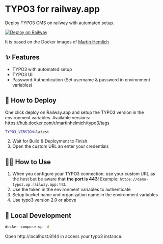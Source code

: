 # TYPO3 for railway.app

Deploy TYPO3 CMS on railway with automated setup.

[![Deploy on Railway](https://railway.app/button.svg)](https://railway.app/template/jo_8UU?referralCode=2_sIT9)

It is based on the Docker images of [Martin Hemlich](https://github.com/martin-helmich/docker-typo3)

## ✨ Features

* TYPO3 with automated setup
* TYPO3 UI
* Password Authentication (Set username & password in environment variables)

## 🐍 How to Deploy

One click deploy on Railway.app and setup the TYPO3 version in the environment variables. Available versions: https://hub.docker.com/r/martinhelmich/typo3/tags

```bash
TYPO3_VERSION=latest
```

2. Wait for Build & Deployment to Finish
3. Open the custom URL an enter your credentials

## 👩‍💻 How to Use

1. When you configure your TYPO3 connection, use your custom URL as the host but be aware that **the port is 443**! Example: `https://demo-typo3.up.railway.app:443`.
2. Use the token in the environment variables to authenticate
3. Setup bucket name and organization name in the environment variables
4. Use typo3 version 2.0 or above

## 🐳  Local Development

```bash
docker compose up -d
```

Open http://localhost:8144 in access your typo3 instance.
